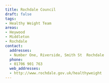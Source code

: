 ```yaml
---
title: Rochdale Council
draft: false
tags:
- Healthy Weight Team
areas:
- Heywood
- Middleton
- Rochdale
contact:
  addresses:
  - Number One, Riverside, Smith St  Rochdale
  phone:
  - 01706 901 763
  web_addresses:
  - http://www.rochdale.gov.uk/healthyweight
---
```


